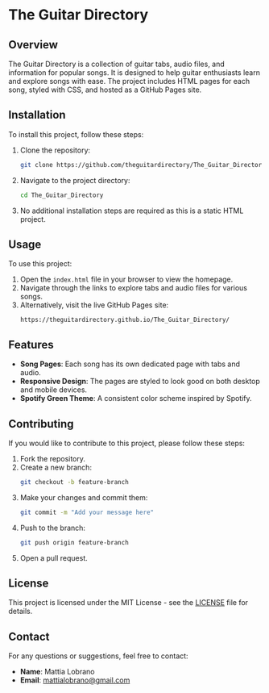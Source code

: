 # The Guitar Directory

## Overview
The Guitar Directory is a collection of guitar tabs, audio files, and information for popular songs. It is designed to help guitar enthusiasts learn and explore songs with ease. The project includes HTML pages for each song, styled with CSS, and hosted as a GitHub Pages site.

## Installation
To install this project, follow these steps:
1. Clone the repository:
   ```bash
   git clone https://github.com/theguitardirectory/The_Guitar_Directory.git
   ```
2. Navigate to the project directory:
   ```bash
   cd The_Guitar_Directory
   ```
3. No additional installation steps are required as this is a static HTML project.

## Usage
To use this project:
1. Open the `index.html` file in your browser to view the homepage.
2. Navigate through the links to explore tabs and audio files for various songs.
3. Alternatively, visit the live GitHub Pages site:
   ```
   https://theguitardirectory.github.io/The_Guitar_Directory/
   ```

## Features
- **Song Pages**: Each song has its own dedicated page with tabs and audio.
- **Responsive Design**: The pages are styled to look good on both desktop and mobile devices.
- **Spotify Green Theme**: A consistent color scheme inspired by Spotify.

## Contributing
If you would like to contribute to this project, please follow these steps:
1. Fork the repository.
2. Create a new branch:
   ```bash
   git checkout -b feature-branch
   ```
3. Make your changes and commit them:
   ```bash
   git commit -m "Add your message here"
   ```
4. Push to the branch:
   ```bash
   git push origin feature-branch
   ```
5. Open a pull request.

## License
This project is licensed under the MIT License - see the [LICENSE](LICENSE) file for details.

## Contact
For any questions or suggestions, feel free to contact:
- **Name**: Mattia Lobrano
- **Email**: mattialobrano@gmail.com